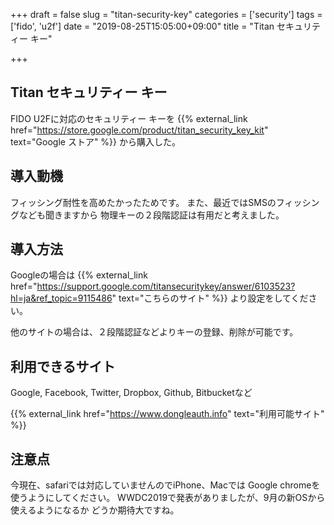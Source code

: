 +++
draft = false
slug = "titan-security-key"
categories = ['security']
tags = ['fido', 'u2f']
date = "2019-08-25T15:05:00+09:00"
title = "Titan セキュリティー キー"

+++

## Titan セキュリティー キー
FIDO U2Fに対応のセキュリティー キーを
{{% external_link href="https://store.google.com/product/titan_security_key_kit" text="Google ストア" %}}
から購入した。

<!--more-->

## 導入動機
フィッシング耐性を高めたかったためです。
また、最近ではSMSのフィッシングなども聞きますから
物理キーの２段階認証は有用だと考えました。

## 導入方法
Googleの場合は
{{% external_link href="https://support.google.com/titansecuritykey/answer/6103523?hl=ja&ref_topic=9115486" text="こちらのサイト" %}}
より設定をしてください。

他のサイトの場合は、２段階認証などよりキーの登録、削除が可能です。

## 利用できるサイト
Google, Facebook, Twitter, Dropbox, Github, Bitbucketなど

{{% external_link href="https://www.dongleauth.info" text="利用可能サイト" %}}

## 注意点
今現在、safariでは対応していませんのでiPhone、Macでは
Google chromeを使うようにしてください。
WWDC2019で発表がありましたが、9月の新OSから使えるようになるか
どうか期待大ですね。

